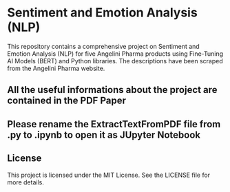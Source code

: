 # Sentiment and Emotion Analysis (NLP)
This repository contains a comprehensive project on Sentiment and Emotion Analysis (NLP) for five Angelini Pharma products using Fine-Tuning AI Models (BERT) and Python libraries. The descriptions have been scraped from the Angelini Pharma website.

## All the useful informations about the project are contained in the PDF Paper
## Please rename the ExtractTextFromPDF file from .py to .ipynb to open it as JUpyter Notebook
## License
This project is licensed under the MIT License. See the LICENSE file for more details.





